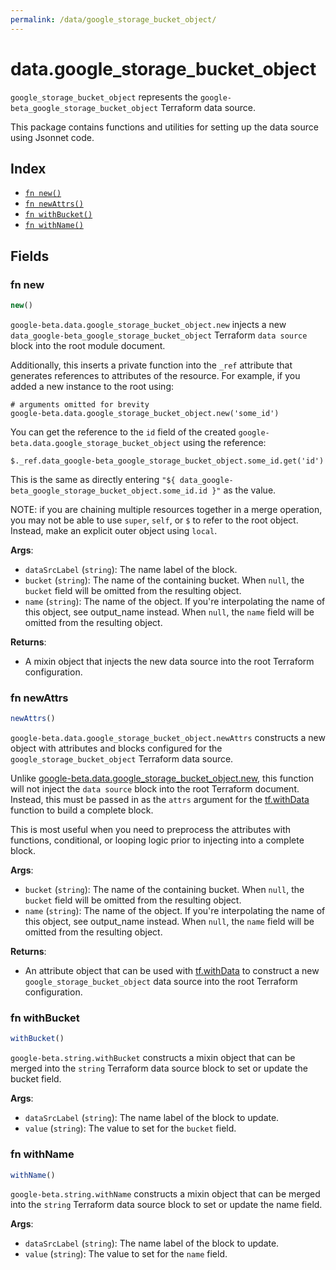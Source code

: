 ```yaml
---
permalink: /data/google_storage_bucket_object/
---
```


# data.google_storage_bucket_object

`google_storage_bucket_object` represents the `google-beta_google_storage_bucket_object` Terraform data source.



This package contains functions and utilities for setting up the data source using Jsonnet code.


## Index

* [`fn new()`](#fn-new)
* [`fn newAttrs()`](#fn-newattrs)
* [`fn withBucket()`](#fn-withbucket)
* [`fn withName()`](#fn-withname)

## Fields

### fn new

```ts
new()
```


`google-beta.data.google_storage_bucket_object.new` injects a new `data_google-beta_google_storage_bucket_object` Terraform `data source`
block into the root module document.

Additionally, this inserts a private function into the `_ref` attribute that generates references to attributes of the
resource. For example, if you added a new instance to the root using:

    # arguments omitted for brevity
    google-beta.data.google_storage_bucket_object.new('some_id')

You can get the reference to the `id` field of the created `google-beta.data.google_storage_bucket_object` using the reference:

    $._ref.data_google-beta_google_storage_bucket_object.some_id.get('id')

This is the same as directly entering `"${ data_google-beta_google_storage_bucket_object.some_id.id }"` as the value.

NOTE: if you are chaining multiple resources together in a merge operation, you may not be able to use `super`, `self`,
or `$` to refer to the root object. Instead, make an explicit outer object using `local`.

**Args**:
  - `dataSrcLabel` (`string`): The name label of the block.
  - `bucket` (`string`): The name of the containing bucket. When `null`, the `bucket` field will be omitted from the resulting object.
  - `name` (`string`): The name of the object. If you&#39;re interpolating the name of this object, see output_name instead. When `null`, the `name` field will be omitted from the resulting object.

**Returns**:
- A mixin object that injects the new data source into the root Terraform configuration.


### fn newAttrs

```ts
newAttrs()
```


`google-beta.data.google_storage_bucket_object.newAttrs` constructs a new object with attributes and blocks configured for the `google_storage_bucket_object`
Terraform data source.

Unlike [google-beta.data.google_storage_bucket_object.new](#fn-new), this function will not inject the `data source`
block into the root Terraform document. Instead, this must be passed in as the `attrs` argument for the
[tf.withData](https://github.com/tf-libsonnet/core/tree/main/docs#fn-withdata) function to build a complete block.

This is most useful when you need to preprocess the attributes with functions, conditional, or looping logic prior to
injecting into a complete block.

**Args**:
  - `bucket` (`string`): The name of the containing bucket. When `null`, the `bucket` field will be omitted from the resulting object.
  - `name` (`string`): The name of the object. If you&#39;re interpolating the name of this object, see output_name instead. When `null`, the `name` field will be omitted from the resulting object.

**Returns**:
  - An attribute object that can be used with [tf.withData](https://github.com/tf-libsonnet/core/tree/main/docs#fn-withdata) to construct a new `google_storage_bucket_object` data source into the root Terraform configuration.


### fn withBucket

```ts
withBucket()
```

`google-beta.string.withBucket` constructs a mixin object that can be merged into the `string`
Terraform data source block to set or update the bucket field.



**Args**:
  - `dataSrcLabel` (`string`): The name label of the block to update.
  - `value` (`string`): The value to set for the `bucket` field.


### fn withName

```ts
withName()
```

`google-beta.string.withName` constructs a mixin object that can be merged into the `string`
Terraform data source block to set or update the name field.



**Args**:
  - `dataSrcLabel` (`string`): The name label of the block to update.
  - `value` (`string`): The value to set for the `name` field.
